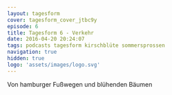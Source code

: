 ```yaml
---
layout: tagesform
cover: tagesform_cover_jtbc9y
episode: 6
title: Tagesform 6 - Verkehr
date: 2016-04-20 20:24:07
tags: podcasts tagesform kirschblüte sommersprossen
navigation: true
hidden: true
logo: 'assets/images/logo.svg'
---
```


Von hamburger Fußwegen und blühenden Bäumen
